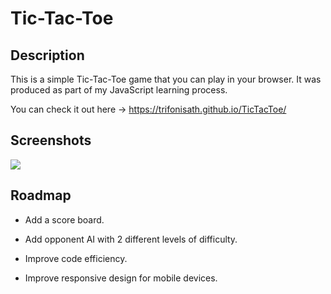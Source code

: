 # Tic-Tac-Toe

## Description

This is a simple Tic-Tac-Toe game that you can play in your browser.
It was produced as part of my JavaScript learning process.

You can check it out here -> https://trifonisath.github.io/TicTacToe/

## Screenshots

![](https://user-images.githubusercontent.com/81590123/189111646-47eecdb0-7b14-40a9-b0e6-59759070e21c.png)

## Roadmap

- Add a score board.

- Add opponent AI with 2 different levels of difficulty.

- Improve code efficiency.

- Improve responsive design for mobile devices.
